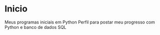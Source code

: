 # Inicio
Meus programas iniciais em Python
Perfil para postar meu progresso com Python e banco de dados SQL
